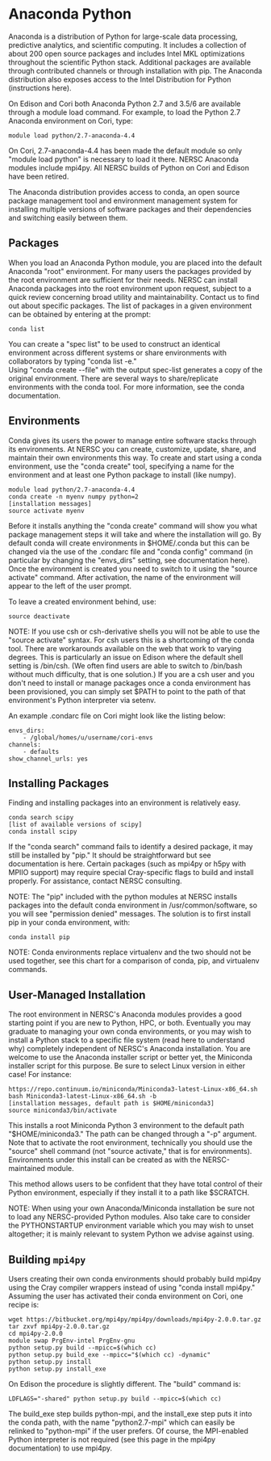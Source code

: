 
# Anaconda Python

Anaconda is a distribution of Python for large-scale data processing, predictive analytics, and scientific computing.
It includes a collection of about 200 open source packages and includes Intel MKL optimizations throughout the scientific Python stack.
Additional packages are available through contributed channels or through installation with pip.
The Anaconda distribution also exposes access to the Intel Distribution for Python (instructions here).

On Edison and Cori both Anaconda Python 2.7 and 3.5/6 are available through a module load command.
For example, to load the Python 2.7 Anaconda environment on Cori, type:

    module load python/2.7-anaconda-4.4

On Cori, 2.7-anaconda-4.4 has been made the default module so only "module load python" is necessary to load it there.
NERSC Anaconda modules include mpi4py.
All NERSC builds of Python on Cori and Edison have been retired.

The Anaconda distribution provides access to conda, an open source package management tool and environment management system for installing multiple versions of software packages and their dependencies and switching easily between them.

## Packages

When you load an Anaconda Python module, you are placed into the default Anaconda "root" environment.
For many users the packages provided by the root environment are sufficient for their needs.
NERSC can install Anaconda packages into the root environment upon request, subject to a quick review concerning broad utility and maintainability. 
Contact us to find out about specific packages.
The list of packages in a given environment can be obtained by entering at the prompt:

    conda list

You can create a "spec list" to be used to construct an identical environment across different systems or share environments with collaborators by typing "conda list -e."  
Using "conda create --file" with the output spec-list generates a copy of the original environment.
There are several ways to share/replicate environments with the conda tool.
For more information, see the conda documentation.

## Environments

Conda gives its users the power to manage entire software stacks through its environments.
At NERSC you can create, customize, update, share, and maintain their own environments this way.
To create and start using a conda environment, use the "conda create" tool, specifying a name for the environment and at least one Python package to install (like numpy).

    module load python/2.7-anaconda-4.4
    conda create -n myenv numpy python=2
    [installation messages]
    source activate myenv

Before it installs anything the "conda create" command will show you what package management steps it will take and where the installation will go.
By default conda will create environments in $HOME/.conda but this can be changed via the use of the .condarc file and "conda config" command (in particular by changing the "envs_dirs" setting, see documentation here).
Once the environment is created you need to switch to it using the "source activate" command.
After activation, the name of the environment will appear to the left of the user prompt.

To leave a created environment behind, use:

    source deactivate

NOTE: If you use csh or csh-derivative shells you will not be able to use the "source activate" syntax.
For csh users this is a shortcoming of the conda tool.
There are workarounds available on the web that work to varying degrees.
This is particularly an issue on Edison where the default shell setting is /bin/csh.
(We often find users are able to switch to /bin/bash without much difficulty, that is one solution.)
If you are a csh user and you don't need to install or manage packages once a conda environment has been provisioned, you can simply set $PATH to point to the path of that environment's Python interpreter via setenv.

An example .condarc file on Cori might look like the listing below:

    envs_dirs:
        - /global/homes/u/username/cori-envs
    channels:
        - defaults
    show_channel_urls: yes

## Installing Packages

Finding and installing packages into an environment is relatively easy.

    conda search scipy
    [list of available versions of scipy]
    conda install scipy

If the "conda search" command fails to identify a desired package, it may still be installed by "pip."
It should be straightforward but see documentation is here.
Certain packages (such as mpi4py or h5py with MPIIO support) may require special Cray-specific flags to build and install properly.
For assistance, contact NERSC consulting.

NOTE: The "pip" included with the python modules at NERSC installs packages into the default conda environment in /usr/common/software, so you will see "permission denied" messages.
The solution is to first install pip in your conda environment, with:

    conda install pip 
  
NOTE: Conda environments replace virtualenv and the two should not be used together, see this chart for a comparison of conda, pip, and virtualenv commands.

## User-Managed Installation

The root environment in NERSC's Anaconda modules provides a good starting point if you are new to Python, HPC, or both.
Eventually you may graduate to managing your own conda environments, or you may wish to install a Python stack to a specific file system (read here to understand why) completely independent of NERSC's Anaconda installation.
You are welcome to use the Anaconda installer script or better yet, the Miniconda installer script for this purpose.
Be sure to select Linux version in either case!
For instance:

    https://repo.continuum.io/miniconda/Miniconda3-latest-Linux-x86_64.sh
    bash Miniconda3-latest-Linux-x86_64.sh -b
    [installation messages, default path is $HOME/miniconda3]
    source miniconda3/bin/activate

This installs a root Miniconda Python 3 environment to the default path "$HOME/miniconda3." 
The path can be changed through a "-p" argument.
Note that to activate the root environment, technically you should use the "source" shell command (not "source activate," that is for environments).
Environments under this install can be created as with the NERSC-maintained module.

This method allows users to be confident that they have total control of their Python environment, especially if they install it to a path like $SCRATCH.

NOTE: When using your own Anaconda/Miniconda installation be sure not to load any NERSC-provided Python modules.
Also take care to consider the PYTHONSTARTUP environment variable which you may wish to unset altogether; it is mainly relevant to system Python we advise against using.

## Building `mpi4py`

Users creating their own conda environments should probably build mpi4py using the Cray compiler wrappers instead of using "conda install mpi4py."
Assuming the user has activated their conda environment on Cori, one recipe is:

    wget https://bitbucket.org/mpi4py/mpi4py/downloads/mpi4py-2.0.0.tar.gz
    tar zxvf mpi4py-2.0.0.tar.gz
    cd mpi4py-2.0.0
    module swap PrgEnv-intel PrgEnv-gnu
    python setup.py build --mpicc=$(which cc)
    python setup.py build_exe --mpicc="$(which cc) -dynamic"
    python setup.py install
    python setup.py install_exe

On Edison the procedure is slightly different.
The "build" command is:

    LDFLAGS="-shared" python setup.py build --mpicc=$(which cc)

The build_exe step builds python-mpi, and the install_exe step puts it into the conda path, with the name "python2.7-mpi" which can easily be relinked to "python-mpi" if the user prefers.
Of course, the MPI-enabled Python interpreter is not required (see this page in the mpi4py documentation) to use mpi4py.



